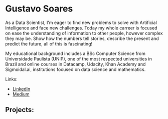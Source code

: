 

# Gustavo Soares

As a Data Scientist, I'm eager to find new problems to solve with Artificial Intelligence and face new challenges. Today my whole carreer is focused on ease the understanding of information to other people, however complex they may be. Show how the numbers tell stories, describe the present and predict the future, all of this is fascinating! 

My educational background includes a BSc Computer Science from Universidade Paulista (UNIP), one of the most respected universities in Brazil and online courses in Datacamp, Udacity, Khan Academy and Sigmoidal.ai, institutions focused on data science and mathematics.

Links:
  * [LinkedIn](https://www.linkedin.com/in/gustavo-ravel/)
  * [Medium](https://medium.com/@ravelsoares.lima)
  
## Projects:

